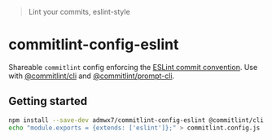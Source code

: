 > Lint your commits, eslint-style

# commitlint-config-eslint

Shareable `commitlint` config enforcing the [ESLint commit convention](https://www.npmjs.com/package/conventional-changelog-eslint).
Use with [@commitlint/cli](../cli) and [@commitlint/prompt-cli](../prompt-cli).

## Getting started

```sh
npm install --save-dev admwx7/commitlint-config-eslint @commitlint/cli
echo "module.exports = {extends: ['eslint']};" > commitlint.config.js
```
